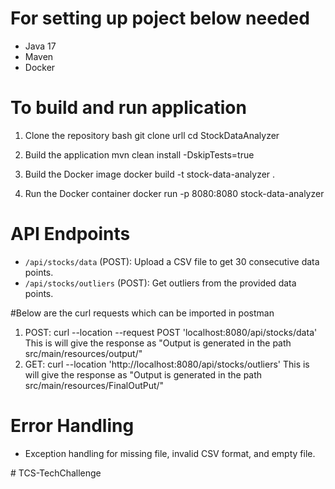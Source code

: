 # For setting up poject below needed
- Java 17
- Maven
- Docker

# To build and run application

1. Clone the repository
    bash
    git clone urll
    cd StockDataAnalyzer

2. Build the application
    mvn clean install -DskipTests=true


3. Build the Docker image
   docker build -t stock-data-analyzer .

4. Run the Docker container
   docker run -p 8080:8080 stock-data-analyzer

# API Endpoints
- `/api/stocks/data` (POST): Upload a CSV file to get 30 consecutive data points.
- `/api/stocks/outliers` (POST): Get outliers from the provided data points.

#Below are the curl requests which can be imported in postman
1. POST: curl --location --request POST 'localhost:8080/api/stocks/data'
This is will give the response as "Output is generated in  the path src/main/resources/output/"
2. GET: curl --location 'http://localhost:8080/api/stocks/outliers'
This is will give the response as "Output is generated in  the path src/main/resources/FinalOutPut/"


# Error Handling
- Exception handling for missing file, invalid CSV format, and empty file.



#   T C S - T e c h C h a l l e n g e  
 